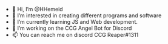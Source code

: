 - 👋 Hi, I’m @HHemeid
- 👀 I’m interested in creating different programs and software
- 🌱 I’m currently learning JS and Web development. 
- 💞️ I’m working on the CCG Angel Bot for Discord
- 📫 You can reach me on discord CCG Reaper#1311

<!---
HHemeid/HHemeid is a ✨ special ✨ repository because its `README.md` (this file) appears on your GitHub profile.
You can click the Preview link to take a look at your changes.
--->
